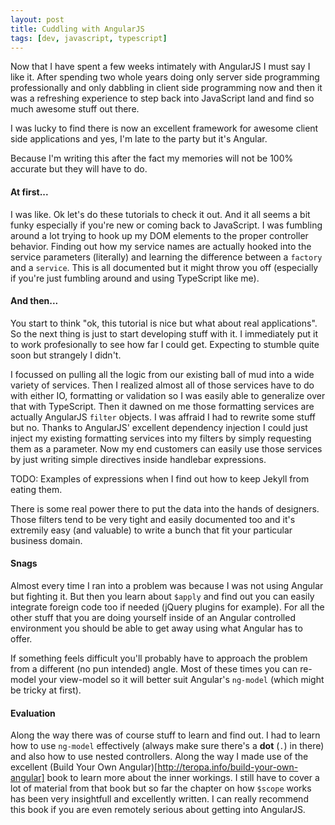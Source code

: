 ```yaml
---
layout: post
title: Cuddling with AngularJS
tags: [dev, javascript, typescript]
---
```

Now that I have spent a few weeks intimately with AngularJS I must say I like it. After spending two whole years doing only server side programming professionally and only dabbling in client side programming now and then it was a refreshing experience to step back into JavaScript land and find so much awesome stuff out there. 

I was lucky to find there is now an excellent framework for awesome client side applications and yes, I'm late to the party but it's Angular.

Because I'm writing this after the fact my memories will not be 100% accurate but they will have to do.

#### At first...
I was like. Ok let's do these tutorials to check it out. And it all seems a bit funky especially if you're new or coming back to JavaScript. I was fumbling around a lot trying to hook up my DOM elements to the proper controller behavior. Finding out how my service names are actually hooked into the service parameters (literally) and learning the difference between a ```factory``` and a ```service```. This is all documented but it might throw you off (especially if you're just fumbling around and using TypeScript like me).

#### And then...
You start to think "ok, this tutorial is nice but what about real applications". So the next thing is just to start developing stuff with it. I immediately put it to work profesionally to see how far I could get. Expecting to stumble quite soon but strangely I didn't.

I focussed on pulling all the logic from our existing ball of mud into a wide variety of services. Then I realized almost all of those services have to do with either IO, formatting or validation so I was easily able to generalize over that with TypeScript. Then it dawned on me those formatting services are actually AngularJS ```filter``` objects. I was affraid I had to rewrite some stuff but no. Thanks to AngularJS' excellent dependency injection I could just inject my existing formatting services into my filters by simply requesting them as a parameter. Now my end customers can easily use those services by just writing simple directives inside handlebar expressions.

TODO: Examples of expressions when I find out how to keep Jekyll from eating them.

There is some real power there to put the data into the hands of designers. Those filters tend to be very tight and easily documented too and it's extremily easy (and valuable) to write a bunch that fit your particular business domain.

#### Snags
Almost every time I ran into a problem was because I was not using Angular but fighting it. But then you learn about ```$apply``` and find out you can easily integrate foreign code too if needed (jQuery plugins for example). For all the other stuff that you are doing yourself inside of an Angular controlled environment you should be able to get away using what Angular has to offer. 

If something feels difficult you'll probably have to approach the problem from a different (no pun intended) angle. Most of these times you can re-model your view-model so it will better suit Angular's ```ng-model``` (which might be tricky at first).

#### Evaluation
Along the way there was of course stuff to learn and find out. I had to learn how to use ```ng-model``` effectively (always make sure there's a __dot__ (```.```) in there) and also how to use nested controllers. Along the way I made use of the excellent (Build Your Own Angular)[http://teropa.info/build-your-own-angular] book to learn more about the inner workings. I still have to cover a lot of material from that book but so far the chapter on how ```$scope``` works has been very insightfull and excellently written. I can really recommend this book if you are even remotely serious about getting into AngularJS.
